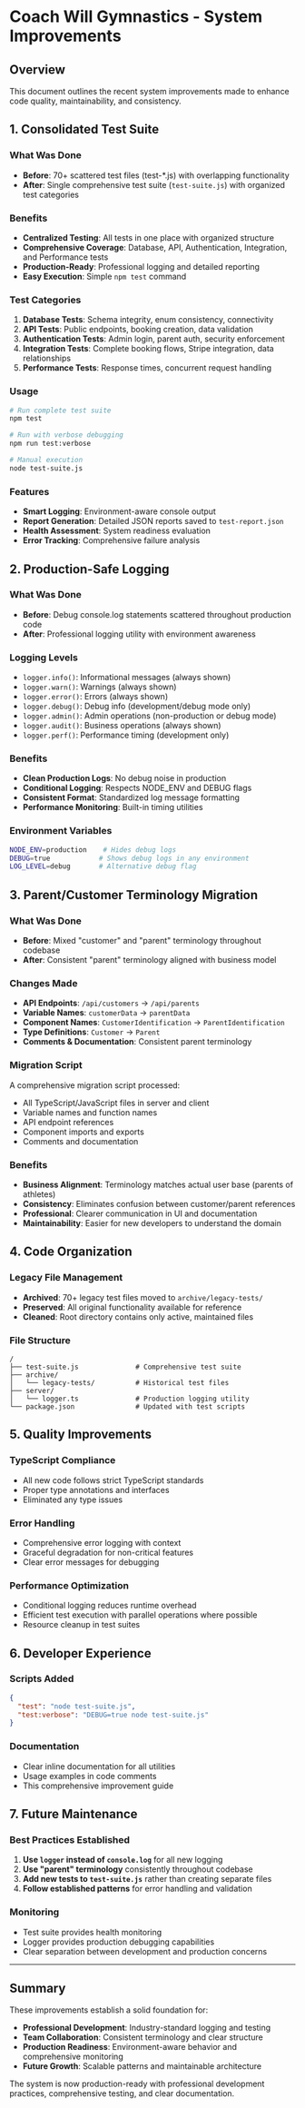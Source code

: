 # Coach Will Gymnastics - System Improvements

## Overview

This document outlines the recent system improvements made to enhance code quality, maintainability, and consistency.

## 1. Consolidated Test Suite

### What Was Done
- **Before**: 70+ scattered test files (test-*.js) with overlapping functionality
- **After**: Single comprehensive test suite (`test-suite.js`) with organized test categories

### Benefits
- **Centralized Testing**: All tests in one place with organized structure
- **Comprehensive Coverage**: Database, API, Authentication, Integration, and Performance tests
- **Production-Ready**: Professional logging and detailed reporting
- **Easy Execution**: Simple `npm test` command

### Test Categories
1. **Database Tests**: Schema integrity, enum consistency, connectivity
2. **API Tests**: Public endpoints, booking creation, data validation
3. **Authentication Tests**: Admin login, parent auth, security enforcement
4. **Integration Tests**: Complete booking flows, Stripe integration, data relationships
5. **Performance Tests**: Response times, concurrent request handling

### Usage
```bash
# Run complete test suite
npm test

# Run with verbose debugging
npm run test:verbose

# Manual execution
node test-suite.js
```

### Features
- **Smart Logging**: Environment-aware console output
- **Report Generation**: Detailed JSON reports saved to `test-report.json`
- **Health Assessment**: System readiness evaluation
- **Error Tracking**: Comprehensive failure analysis

## 2. Production-Safe Logging

### What Was Done
- **Before**: Debug console.log statements scattered throughout production code
- **After**: Professional logging utility with environment awareness

### Logging Levels
- `logger.info()`: Informational messages (always shown)
- `logger.warn()`: Warnings (always shown)
- `logger.error()`: Errors (always shown)
- `logger.debug()`: Debug info (development/debug mode only)
- `logger.admin()`: Admin operations (non-production or debug mode)
- `logger.audit()`: Business operations (always shown)
- `logger.perf()`: Performance timing (development only)

### Benefits
- **Clean Production Logs**: No debug noise in production
- **Conditional Logging**: Respects NODE_ENV and DEBUG flags
- **Consistent Format**: Standardized log message formatting
- **Performance Monitoring**: Built-in timing utilities

### Environment Variables
```bash
NODE_ENV=production    # Hides debug logs
DEBUG=true            # Shows debug logs in any environment
LOG_LEVEL=debug       # Alternative debug flag
```

## 3. Parent/Customer Terminology Migration

### What Was Done
- **Before**: Mixed "customer" and "parent" terminology throughout codebase
- **After**: Consistent "parent" terminology aligned with business model

### Changes Made
- **API Endpoints**: `/api/customers` → `/api/parents`
- **Variable Names**: `customerData` → `parentData`
- **Component Names**: `CustomerIdentification` → `ParentIdentification`
- **Type Definitions**: `Customer` → `Parent`
- **Comments & Documentation**: Consistent parent terminology

### Migration Script
A comprehensive migration script processed:
- All TypeScript/JavaScript files in server and client
- Variable names and function names
- API endpoint references
- Component imports and exports
- Comments and documentation

### Benefits
- **Business Alignment**: Terminology matches actual user base (parents of athletes)
- **Consistency**: Eliminates confusion between customer/parent references
- **Professional**: Clearer communication in UI and documentation
- **Maintainability**: Easier for new developers to understand the domain

## 4. Code Organization

### Legacy File Management
- **Archived**: 70+ legacy test files moved to `archive/legacy-tests/`
- **Preserved**: All original functionality available for reference
- **Cleaned**: Root directory contains only active, maintained files

### File Structure
```
/
├── test-suite.js              # Comprehensive test suite
├── archive/
│   └── legacy-tests/          # Historical test files
├── server/
│   └── logger.ts              # Production logging utility
└── package.json               # Updated with test scripts
```

## 5. Quality Improvements

### TypeScript Compliance
- All new code follows strict TypeScript standards
- Proper type annotations and interfaces
- Eliminated any type issues

### Error Handling
- Comprehensive error logging with context
- Graceful degradation for non-critical features
- Clear error messages for debugging

### Performance Optimization
- Conditional logging reduces runtime overhead
- Efficient test execution with parallel operations where possible
- Resource cleanup in test suites

## 6. Developer Experience

### Scripts Added
```json
{
  "test": "node test-suite.js",
  "test:verbose": "DEBUG=true node test-suite.js"
}
```

### Documentation
- Clear inline documentation for all utilities
- Usage examples in code comments
- This comprehensive improvement guide

## 7. Future Maintenance

### Best Practices Established
1. **Use `logger` instead of `console.log`** for all new logging
2. **Use "parent" terminology** consistently throughout codebase
3. **Add new tests to `test-suite.js`** rather than creating separate files
4. **Follow established patterns** for error handling and validation

### Monitoring
- Test suite provides health monitoring
- Logger provides production debugging capabilities
- Clear separation between development and production concerns

---

## Summary

These improvements establish a solid foundation for:
- **Professional Development**: Industry-standard logging and testing
- **Team Collaboration**: Consistent terminology and clear structure
- **Production Readiness**: Environment-aware behavior and comprehensive monitoring
- **Future Growth**: Scalable patterns and maintainable architecture

The system is now production-ready with professional development practices, comprehensive testing, and clear documentation.

